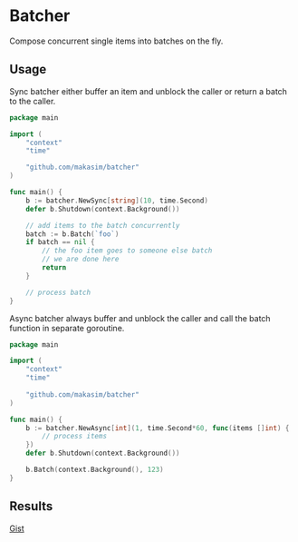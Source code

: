# Batcher

Compose concurrent single items into batches on the fly. 

## Usage

Sync batcher either buffer an item and unblock the caller or return a batch to the caller.

```go
package main

import (
	"context"
	"time"

	"github.com/makasim/batcher"
)

func main() {
	b := batcher.NewSync[string](10, time.Second)
	defer b.Shutdown(context.Background())

	// add items to the batch concurrently
	batch := b.Batch(`foo`)
	if batch == nil {
		// the foo item goes to someone else batch
		// we are done here
		return
	}

	// process batch
}
```

Async batcher always buffer and unblock the caller and call the batch function in separate goroutine.

```go
package main

import (
    "context"
    "time"
    
    "github.com/makasim/batcher"
)

func main() {
    b := batcher.NewAsync[int](1, time.Second*60, func(items []int) {
        // process items
    })
    defer b.Shutdown(context.Background())

	b.Batch(context.Background(), 123)
}
```

## Results

[Gist](https://gist.github.com/makasim/d5c1ffd5fa07e1e95d84e750b18f137e)